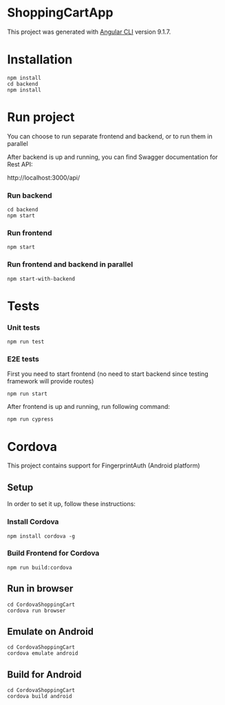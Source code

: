 # ShoppingCartApp

This project was generated with [Angular CLI](https://github.com/angular/angular-cli) version 9.1.7.

# Installation

```
npm install
cd backend
npm install
```

# Run project

You can choose to run separate frontend and backend, or to run them in parallel

After backend is up and running, you can find Swagger documentation for Rest API:

http://localhost:3000/api/

### Run backend

```
cd backend
npm start
```

### Run frontend

```
npm start
```

### Run frontend and backend in parallel

```
npm start-with-backend
```

# Tests

### Unit tests

```
npm run test
```

### E2E tests

First you need to start frontend (no need to start backend since testing framework will provide routes)

```
npm run start
```

After frontend is up and running, run following command:

```
npm run cypress
```

# Cordova

This project contains support for FingerprintAuth (Android platform)

## Setup

In order to set it up, follow these instructions:

### Install Cordova

```
npm install cordova -g
```

### Build Frontend for Cordova

```
npm run build:cordova
```

## Run in browser

```
cd CordovaShoppingCart
cordova run browser
```

## Emulate on Android

```
cd CordovaShoppingCart
cordova emulate android
```

## Build for Android

```
cd CordovaShoppingCart
cordova build android
```
